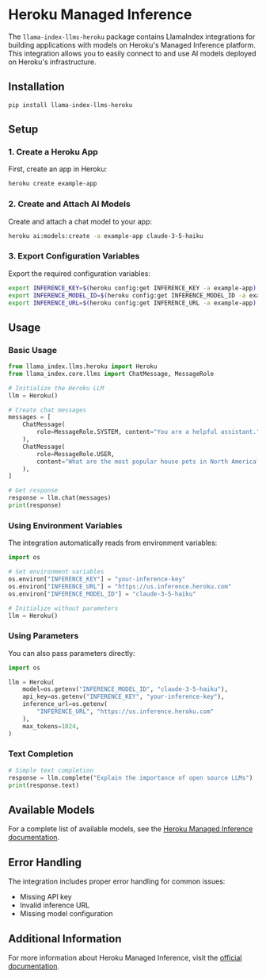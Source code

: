 # Heroku Managed Inference

The `llama-index-llms-heroku` package contains LlamaIndex integrations for building applications with models on Heroku's Managed Inference platform. This integration allows you to easily connect to and use AI models deployed on Heroku's infrastructure.

## Installation

```shell
pip install llama-index-llms-heroku
```

## Setup

### 1. Create a Heroku App

First, create an app in Heroku:

```bash
heroku create example-app
```

### 2. Create and Attach AI Models

Create and attach a chat model to your app:

```bash
heroku ai:models:create -a example-app claude-3-5-haiku
```

### 3. Export Configuration Variables

Export the required configuration variables:

```bash
export INFERENCE_KEY=$(heroku config:get INFERENCE_KEY -a example-app)
export INFERENCE_MODEL_ID=$(heroku config:get INFERENCE_MODEL_ID -a example-app)
export INFERENCE_URL=$(heroku config:get INFERENCE_URL -a example-app)
```

## Usage

### Basic Usage

```python
from llama_index.llms.heroku import Heroku
from llama_index.core.llms import ChatMessage, MessageRole

# Initialize the Heroku LLM
llm = Heroku()

# Create chat messages
messages = [
    ChatMessage(
        role=MessageRole.SYSTEM, content="You are a helpful assistant."
    ),
    ChatMessage(
        role=MessageRole.USER,
        content="What are the most popular house pets in North America?",
    ),
]

# Get response
response = llm.chat(messages)
print(response)
```

### Using Environment Variables

The integration automatically reads from environment variables:

```python
import os

# Set environment variables
os.environ["INFERENCE_KEY"] = "your-inference-key"
os.environ["INFERENCE_URL"] = "https://us.inference.heroku.com"
os.environ["INFERENCE_MODEL_ID"] = "claude-3-5-haiku"

# Initialize without parameters
llm = Heroku()
```

### Using Parameters

You can also pass parameters directly:

```python
import os

llm = Heroku(
    model=os.getenv("INFERENCE_MODEL_ID", "claude-3-5-haiku"),
    api_key=os.getenv("INFERENCE_KEY", "your-inference-key"),
    inference_url=os.getenv(
        "INFERENCE_URL", "https://us.inference.heroku.com"
    ),
    max_tokens=1024,
)
```

### Text Completion

```python
# Simple text completion
response = llm.complete("Explain the importance of open source LLMs")
print(response.text)
```

## Available Models

For a complete list of available models, see the [Heroku Managed Inference documentation](https://devcenter.heroku.com/articles/heroku-inference#available-models).

## Error Handling

The integration includes proper error handling for common issues:

- Missing API key
- Invalid inference URL
- Missing model configuration

## Additional Information

For more information about Heroku Managed Inference, visit the [official documentation](https://devcenter.heroku.com/articles/heroku-inference).
